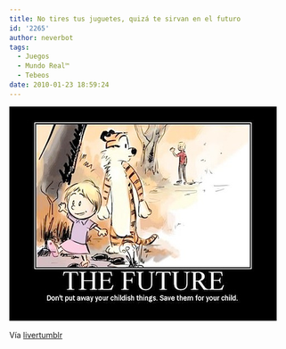 ```yaml
---
title: No tires tus juguetes, quizá te sirvan en el futuro
id: '2265'
author: neverbot
tags:
  - Juegos
  - Mundo Real™
  - Tebeos
date: 2010-01-23 18:59:24
---
```


![201001231858.jpg](./no-tires-tus-juguetes-quiza-te-sirvan-en-el-futuro/201001231858.jpg)

Vía [livertumblr](http://livercake.tumblr.com/post/83353710/que-bueno-que-calvin-guardo-a-hobbes-para-que)